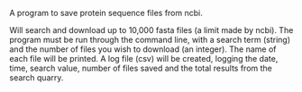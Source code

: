 A program to save protein sequence files from ncbi.

Will search and download up to 10,000 fasta files (a limit made by ncbi). The program must be run through the command line, with a search term (string) and the number of files you wish to download (an integer).
The name of each file will be printed.
A log file (csv) will be created, logging the date, time, search value, number of files saved and the total results from the search quarry.
